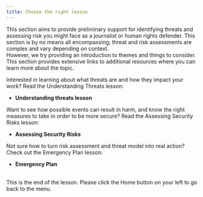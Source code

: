 ```yaml
---
title: Choose the right lesson
---
```

This section aims to provide preliminary support for identifying threats and assessing risk you might face as a journalist or human rights defender. This section is by no means all encompassing; threat and risk assessments are complex and vary depending on context. 
<br>
However, we try providing an introduction to themes and things to consider. This section provides extensive links to additional resources where you can learn more about the topic.

Interested in learning about what threats are and how they impact your work? Read the Understanding Threats lesson:
* **Understanding threats lesson**

Want to see how possible events can result in harm, and know the right measures to take in order to be more secure? Read the Assessing Security Risks lesson:
* **Assessing Security Risks**

Not sure how to turn risk assessment and threat model into real action? Check out the Emergency Plan lesson:
* **Emergency Plan**
<br>
This is the end of the lesson. Please click the Home button on your left to go back to the menu.
